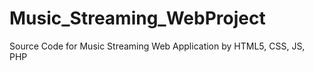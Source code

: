 # Music_Streaming_WebProject
Source Code for Music Streaming Web Application by HTML5, CSS, JS, PHP
